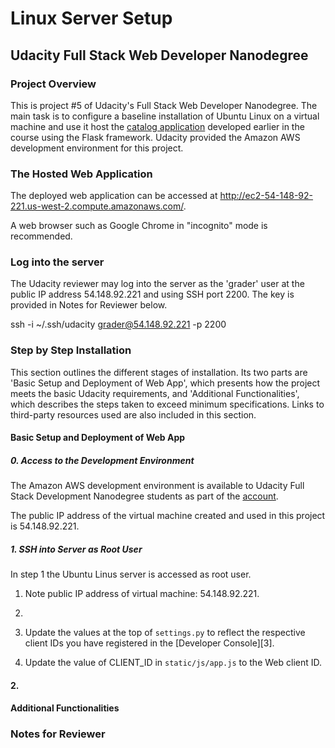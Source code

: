 # Linux Server Setup
## Udacity Full Stack Web Developer Nanodegree

### Project Overview
This is project #5 of Udacity's Full Stack Web Developer Nanodegree.
The main task is to configure a baseline installation of Ubuntu Linux
on a virtual machine and use it host the [catalog application][1] 
developed earlier in the course using the Flask framework. Udacity
provided the Amazon AWS development environment for this project.

### The Hosted Web Application

The deployed web application can be accessed at
http://ec2-54-148-92-221.us-west-2.compute.amazonaws.com/. 

A web browser such as Google Chrome in "incognito" mode is recommended.

### Log into the server

The Udacity reviewer may log into the server as the 'grader' user
at the public IP address 54.148.92.221 and using SSH port 2200. The
key is provided in Notes for Reviewer below.

ssh -i ~/.ssh/udacity grader@54.148.92.221 -p 2200

### Step by Step Installation
This section outlines the different stages of installation. Its two parts
are 'Basic Setup and Deployment of Web App', which presents how the project
meets the basic Udacity requirements, and 'Additional Functionalities', 
which describes the steps taken to exceed minimum specifications. Links to 
third-party resources used are also included in this section. 

#### Basic Setup and Deployment of Web App

##### 0. Access to the Development Environment
The Amazon AWS development environment is available to Udacity Full Stack
Development Nanodegree students as part of the [account][2].

The public IP address of the virtual machine created and used in this project
is 54.148.92.221.

##### 1. SSH into Server as Root User
In step 1 the Ubuntu Linus server is accessed as root user.
1. Note public IP address of virtual machine: 54.148.92.221.
2. 

1. Update the values at the top of `settings.py` to
   reflect the respective client IDs you have registered in the
   [Developer Console][3].
1. Update the value of CLIENT_ID in `static/js/app.js` to the Web client ID.

#### 2.

#### Additional Functionalities

### Notes for Reviewer

[1]: https://github.com/robertozanchi/catalog-app
[2]: https://www.udacity.com/account#!/development_environment

